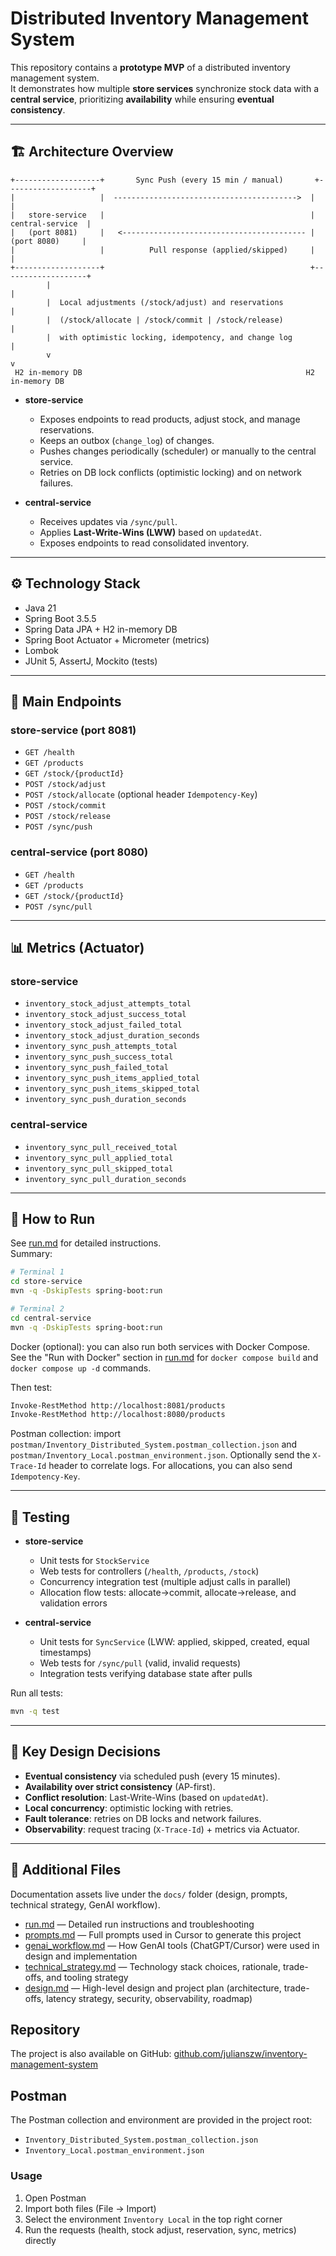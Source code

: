 # Distributed Inventory Management System

This repository contains a **prototype MVP** of a distributed inventory management system.  
It demonstrates how multiple **store services** synchronize stock data with a **central service**, prioritizing **availability** while ensuring **eventual consistency**.

---

## 🏗 Architecture Overview

```
+-------------------+       Sync Push (every 15 min / manual)       +-------------------+
|                   |  ----------------------------------------->  |                   |
|   store-service   |                                              |  central-service  |
|   (port 8081)     |   <----------------------------------------- |   (port 8080)     |
|                   |          Pull response (applied/skipped)     |                   |
+-------------------+                                              +-------------------+
        |                                                                 |
        |  Local adjustments (/stock/adjust) and reservations             | 
        |  (/stock/allocate | /stock/commit | /stock/release)             |
        |  with optimistic locking, idempotency, and change log           |
        v                                                                 v
 H2 in-memory DB                                                  H2 in-memory DB
```

- **store-service**
  - Exposes endpoints to read products, adjust stock, and manage reservations.
  - Keeps an outbox (`change_log`) of changes.
  - Pushes changes periodically (scheduler) or manually to the central service.
  - Retries on DB lock conflicts (optimistic locking) and on network failures.

- **central-service**
  - Receives updates via `/sync/pull`.
  - Applies **Last-Write-Wins (LWW)** based on `updatedAt`.
  - Exposes endpoints to read consolidated inventory.

---

## ⚙️ Technology Stack
- Java 21
- Spring Boot 3.5.5
- Spring Data JPA + H2 in-memory DB
- Spring Boot Actuator + Micrometer (metrics)
- Lombok
- JUnit 5, AssertJ, Mockito (tests)

---

## 📡 Main Endpoints

### store-service (port 8081)
- `GET /health`
- `GET /products`
- `GET /stock/{productId}`
- `POST /stock/adjust`
- `POST /stock/allocate` (optional header `Idempotency-Key`)
- `POST /stock/commit`
- `POST /stock/release`
- `POST /sync/push`

### central-service (port 8080)
- `GET /health`
- `GET /products`
- `GET /stock/{productId}`
- `POST /sync/pull`

---

## 📊 Metrics (Actuator)

### store-service
- `inventory_stock_adjust_attempts_total`
- `inventory_stock_adjust_success_total`
- `inventory_stock_adjust_failed_total`
- `inventory_stock_adjust_duration_seconds`
- `inventory_sync_push_attempts_total`
- `inventory_sync_push_success_total`
- `inventory_sync_push_failed_total`
- `inventory_sync_push_items_applied_total`
- `inventory_sync_push_items_skipped_total`
- `inventory_sync_push_duration_seconds`

### central-service
- `inventory_sync_pull_received_total`
- `inventory_sync_pull_applied_total`
- `inventory_sync_pull_skipped_total`
- `inventory_sync_pull_duration_seconds`

---

## 🚀 How to Run

See [run.md](./run.md) for detailed instructions.  
Summary:

```bash
# Terminal 1
cd store-service
mvn -q -DskipTests spring-boot:run

# Terminal 2
cd central-service
mvn -q -DskipTests spring-boot:run
```

Docker (optional): you can also run both services with Docker Compose. See the "Run with Docker" section in [run.md](./run.md) for `docker compose build` and `docker compose up -d` commands.

Then test:
```bash
Invoke-RestMethod http://localhost:8081/products
Invoke-RestMethod http://localhost:8080/products
```

Postman collection: import `postman/Inventory_Distributed_System.postman_collection.json` and `postman/Inventory_Local.postman_environment.json`. Optionally send the `X-Trace-Id` header to correlate logs. For allocations, you can also send `Idempotency-Key`.

---

## 🧪 Testing

- **store-service**
  - Unit tests for `StockService`
  - Web tests for controllers (`/health`, `/products`, `/stock`)
  - Concurrency integration test (multiple adjust calls in parallel)
  - Allocation flow tests: allocate→commit, allocate→release, and validation errors

- **central-service**
  - Unit tests for `SyncService` (LWW: applied, skipped, created, equal timestamps)
  - Web tests for `/sync/pull` (valid, invalid requests)
  - Integration tests verifying database state after pulls

Run all tests:
```bash
mvn -q test
```

---

## 🔑 Key Design Decisions
- **Eventual consistency** via scheduled push (every 15 minutes).
- **Availability over strict consistency** (AP-first).
- **Conflict resolution**: Last-Write-Wins (based on `updatedAt`).
- **Local concurrency**: optimistic locking with retries.
- **Fault tolerance**: retries on DB locks and network failures.
- **Observability**: request tracing (`X-Trace-Id`) + metrics via Actuator.

---

## 📂 Additional Files
Documentation assets live under the `docs/` folder (design, prompts, technical strategy, GenAI workflow).
- [run.md](./run.md) — Detailed run instructions and troubleshooting
- [prompts.md](./docs/prompts.md) — Full prompts used in Cursor to generate this project
- [genai_workflow.md](./docs/genai_workflow.md) — How GenAI tools (ChatGPT/Cursor) were used in design and implementation
- [technical_strategy.md](./docs/technical_strategy.md) — Technology stack choices, rationale, trade-offs, and tooling strategy
- [design.md](./docs/design.md) — High-level design and project plan (architecture, trade-offs, latency strategy, security, observability, roadmap)

## Repository

The project is also available on GitHub: [github.com/julianszw/inventory-management-system](https://github.com/julianszw/inventory-management-system)

## Postman

The Postman collection and environment are provided in the project root:

- `Inventory_Distributed_System.postman_collection.json`
- `Inventory_Local.postman_environment.json`

### Usage
1. Open Postman
2. Import both files (File → Import)
3. Select the environment `Inventory Local` in the top right corner
4. Run the requests (health, stock adjust, reservation, sync, metrics) directly
